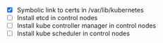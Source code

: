 - [x] Symbolic link to certs in /var/lib/kubernetes
- [ ] Install etcd in control nodes
- [ ] Install kube controller manager in control nodes
- [ ] Install kube scheduler in control nodes